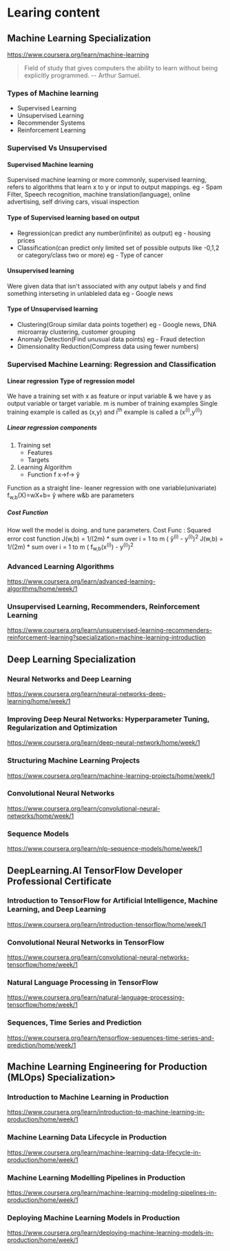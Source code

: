 # Learing content

## Machine Learning Specialization

<https://www.coursera.org/learn/machine-learning>

> Field of study that gives computers the ability to learn without being explicitly programmed. -- Arthur Samuel.

### Types of Machine learning

- Supervised Learning
- Unsupervised Learning
- Recommender Systems
- Reinforcement Learning

### Supervised Vs Unsupervised

#### Supervised Machine learning

Supervised machine learning or more commonly, supervised learning, refers to algorithms that learn x to y or input to output mappings.
eg - Spam Filter, Speech recognition, machine translation(language), online advertising, self driving cars, visual inspection

#### Type of Supervised learning based on output

- Regression(can predict any number(infinite) as output) eg - housing prices
- Classification(can predict only limited set of possible outputs like -0,1,2 or category/class two or more) eg - Type of cancer

#### Unsupervised learning

Were given data that isn't associated with any output labels y and find something interseting in unlableled data eg - Google news

#### Type of Unsupervised learning

- Clustering(Group similar data points together) eg - Google news, DNA microarray clustering, customer grouping
- Anomaly Detection(Find unusual data points) eg - Fraud detection
- Dimensionality Reduction(Compress data using fewer numbers)

### Supervised Machine Learning: Regression and Classification

#### Linear regression Type of regression model

We have a training set with x as feature or input variable & we have y as output variable or target variable. m is number of training examples
Single training example is called as (x,y) and i<sup>th</sup> example is called a (x<sup>(i)</sup>,y<sup>(i)</sup>)

##### Linear regression components

1. Training set
    - Features
    - Targets
2. Learning Algorithm
    - Function f
    x->f-> ŷ

Function as a straight line- leaner regression with one variable(univariate) f<sub>w,b</sub>(X)=wX+b= ŷ
where w&b are parameters

##### Cost Function

How well the model is doing. and tune parameters.
Cost Func : Squared error cost function
    J(w,b) =  1/(2m) * sum over i = 1 to m ( ŷ<sup>(i)</sup> - y<sup>(i)</sup>)<sup>2</sup>
    J(w,b) =  1/(2m) * sum over i = 1 to m ( f<sub>w,b</sub>(x<sup>(i)</sup>) - y<sup>(i)</sup>)<sup>2</sup>

### Advanced Learning Algorithms

<https://www.coursera.org/learn/advanced-learning-algorithms/home/week/1>

### Unsupervised Learning, Recommenders, Reinforcement Learning

<https://www.coursera.org/learn/unsupervised-learning-recommenders-reinforcement-learning?specialization=machine-learning-introduction>

## Deep Learning Specialization

### Neural Networks and Deep Learning

<https://www.coursera.org/learn/neural-networks-deep-learning/home/week/1>

### Improving Deep Neural Networks: Hyperparameter Tuning, Regularization and Optimization

<https://www.coursera.org/learn/deep-neural-network/home/week/1>

### Structuring Machine Learning Projects

<https://www.coursera.org/learn/machine-learning-projects/home/week/1>

### Convolutional Neural Networks

<https://www.coursera.org/learn/convolutional-neural-networks/home/week/1>

### Sequence Models

<https://www.coursera.org/learn/nlp-sequence-models/home/week/1>

## DeepLearning.AI TensorFlow Developer Professional Certificate

### Introduction to TensorFlow for Artificial Intelligence, Machine Learning, and Deep Learning

<https://www.coursera.org/learn/introduction-tensorflow/home/week/1>

### Convolutional Neural Networks in TensorFlow

<https://www.coursera.org/learn/convolutional-neural-networks-tensorflow/home/week/1>

### Natural Language Processing in TensorFlow

<https://www.coursera.org/learn/natural-language-processing-tensorflow/home/week/1>

### Sequences, Time Series and Prediction

<https://www.coursera.org/learn/tensorflow-sequences-time-series-and-prediction/home/week/1>

## Machine Learning Engineering for Production (MLOps) Specialization>

### Introduction to Machine Learning in Production

<https://www.coursera.org/learn/introduction-to-machine-learning-in-production/home/week/1>

### Machine Learning Data Lifecycle in Production

<https://www.coursera.org/learn/machine-learning-data-lifecycle-in-production/home/week/1>

### Machine Learning Modelling Pipelines in Production

<https://www.coursera.org/learn/machine-learning-modeling-pipelines-in-production/home/week/1>

### Deploying Machine Learning Models in Production

<https://www.coursera.org/learn/deploying-machine-learning-models-in-production/home/week/1>
